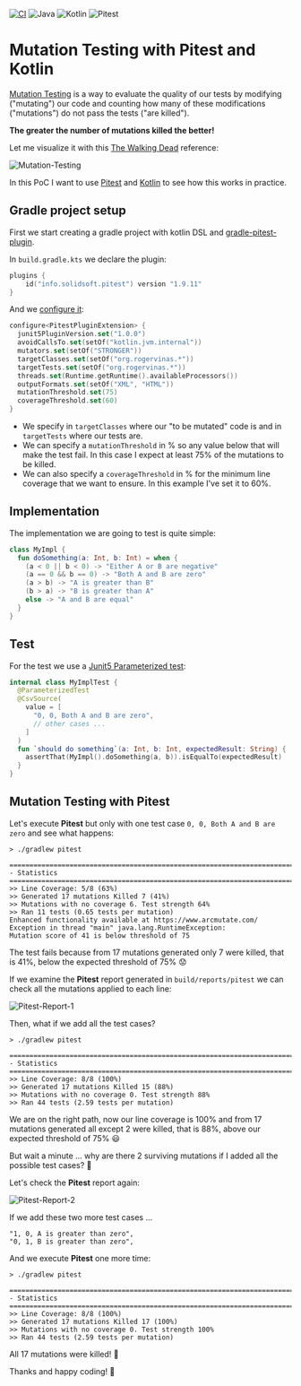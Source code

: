 [![CI](https://github.com/rogervinas/mutation-testing/actions/workflows/ci.yml/badge.svg)](https://github.com/rogervinas/mutation-testing/actions/workflows/ci.yml)
![Java](https://img.shields.io/badge/Java-21-blue?labelColor=black)
![Kotlin](https://img.shields.io/badge/Kotlin-2.0.20-blue?labelColor=black)
![Pitest](https://img.shields.io/badge/Pitest-1.15.0-blue?labelColor=black)

# Mutation Testing with Pitest and Kotlin

[Mutation Testing](https://en.wikipedia.org/wiki/Mutation_testing) is a way to evaluate the quality of our tests by modifying ("mutating") our code and counting how many of these modifications ("mutations") do not pass the tests ("are killed"). 

**The greater the number of mutations killed the better!**

Let me visualize it with this [The Walking Dead](https://www.imdb.com/title/tt1520211/) reference:

![Mutation-Testing](doc/mutation-testing.png)

In this PoC I want to use [Pitest](https://pitest.org/) and [Kotlin](https://kotlinlang.org/) to see how this works in practice.

## Gradle project setup

First we start creating a gradle project with kotlin DSL and [gradle-pitest-plugin](https://plugins.gradle.org/plugin/info.solidsoft.pitest).

In `build.gradle.kts` we declare the plugin:
```kotlin
plugins {
    id("info.solidsoft.pitest") version "1.9.11"
}
```

And we [configure it](https://github.com/szpak/gradle-pitest-plugin#plugin-configuration):
```kotlin
configure<PitestPluginExtension> {
  junit5PluginVersion.set("1.0.0")
  avoidCallsTo.set(setOf("kotlin.jvm.internal"))
  mutators.set(setOf("STRONGER"))
  targetClasses.set(setOf("org.rogervinas.*"))
  targetTests.set(setOf("org.rogervinas.*"))
  threads.set(Runtime.getRuntime().availableProcessors())
  outputFormats.set(setOf("XML", "HTML"))
  mutationThreshold.set(75)
  coverageThreshold.set(60)
}
```
* We specify in `targetClasses` where our "to be mutated" code is and in `targetTests` where our tests are.
* We can specify a `mutationThreshold` in % so any value below that will make the test fail. In this case I expect at least 75% of the mutations to be killed.
* We can also specify a `coverageThreshold` in % for the minimum line coverage that we want to ensure. In this example I've set it to 60%.

## Implementation

The implementation we are going to test is quite simple:
```kotlin
class MyImpl {
  fun doSomething(a: Int, b: Int) = when {
    (a < 0 || b < 0) -> "Either A or B are negative"
    (a == 0 && b == 0) -> "Both A and B are zero"
    (a > b) -> "A is greater than B"
    (b > a) -> "B is greater than A"
    else -> "A and B are equal"
  }
}
```

## Test

For the test we use a [Junit5 Parameterized test](https://junit.org/junit5/docs/current/user-guide/#writing-tests-parameterized-tests):
```kotlin
internal class MyImplTest {
  @ParameterizedTest
  @CsvSource(
    value = [
      "0, 0, Both A and B are zero",
      // other cases ...
    ]
  )
  fun `should do something`(a: Int, b: Int, expectedResult: String) {
    assertThat(MyImpl().doSomething(a, b)).isEqualTo(expectedResult)
  }
}
```

## Mutation Testing with Pitest

Let's execute **Pitest** but only with one test case `0, 0, Both A and B are zero` and see what happens:

```shell
> ./gradlew pitest

================================================================================
- Statistics
================================================================================
>> Line Coverage: 5/8 (63%)
>> Generated 17 mutations Killed 7 (41%)
>> Mutations with no coverage 6. Test strength 64%
>> Ran 11 tests (0.65 tests per mutation)
Enhanced functionality available at https://www.arcmutate.com/
Exception in thread "main" java.lang.RuntimeException:
Mutation score of 41 is below threshold of 75
```

The test fails because from 17 mutations generated only 7 were killed, that is 41%, below the expected threshold of 75% 😟

If we examine the **Pitest** report generated in `build/reports/pitest` we can check all the mutations applied to each line:

![Pitest-Report-1](doc/pitest-report-1.png)

Then, what if we add all the test cases?

```shell
> ./gradlew pitest

================================================================================
- Statistics
================================================================================
>> Line Coverage: 8/8 (100%)
>> Generated 17 mutations Killed 15 (88%)
>> Mutations with no coverage 0. Test strength 88%
>> Ran 44 tests (2.59 tests per mutation)
```

We are on the right path, now our line coverage is 100% and from 17 mutations generated all except 2 were killed, that is 88%, above our expected threshold of 75% 😃

But wait a minute ... why are there 2 surviving mutations if I added all the possible test cases? 🤔

Let's check the **Pitest** report again:

![Pitest-Report-2](doc/pitest-report-2.png)

If we add these two more test cases ...
```
"1, 0, A is greater than zero",
"0, 1, B is greater than zero",
```

And we execute **Pitest** one more time:

```shell
> ./gradlew pitest

================================================================================
- Statistics
================================================================================
>> Line Coverage: 8/8 (100%)
>> Generated 17 mutations Killed 17 (100%)
>> Mutations with no coverage 0. Test strength 100%
>> Ran 44 tests (2.59 tests per mutation)
```

All 17 mutations were killed! 🎉

Thanks and happy coding! 💙
